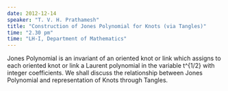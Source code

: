 ```yaml
---
date: 2012-12-14
speaker: "T. V. H. Prathamesh"
title: "Construction of Jones Polynomial for Knots (via Tangles)"
time: "2.30 pm" 
time: "LH-I, Department of Mathematics"
---
```

Jones Polynomial is an invariant of an oriented knot or link
which assigns to each oriented knot or link a Laurent polynomial in the
variable t^{1/2} with integer coefficients. We shall discuss the
relationship between Jones Polynomial and representation of Knots through
Tangles.
